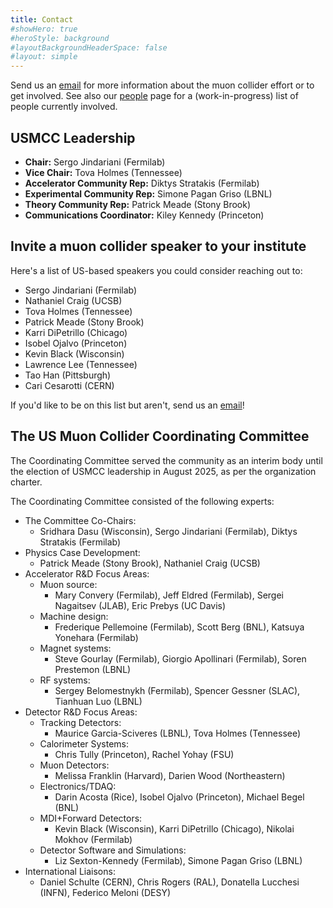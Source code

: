```yaml
---
title: Contact
#showHero: true 
#heroStyle: background
#layoutBackgroundHeaderSpace: false
#layout: simple
---
```


Send us an [email](mailto:usmcc-coord@fnal.gov) for more information about the muon collider effort or to get involved. See also our [people](/people) page for a (work-in-progress) list of people currently involved.



## USMCC Leadership

* **Chair:**               Sergo Jindariani (Fermilab)
* **Vice Chair:**          Tova Holmes (Tennessee)
* **Accelerator Community Rep:**  Diktys Stratakis (Fermilab)
* **Experimental Community Rep:** Simone Pagan Griso (LBNL)
* **Theory Community Rep:**       Patrick Meade (Stony Brook)
* **Communications Coordinator:**       Kiley Kennedy (Princeton)



## Invite a muon collider speaker to your institute
Here's a list of US-based speakers you could consider reaching out to:
* Sergo Jindariani (Fermilab)
* Nathaniel Craig (UCSB)
* Tova Holmes (Tennessee)
* Patrick Meade (Stony Brook)
* Karri DiPetrillo (Chicago)
* Isobel Ojalvo (Princeton)
* Kevin Black (Wisconsin)
* Lawrence Lee (Tennessee)
* Tao Han (Pittsburgh)
* Cari Cesarotti (CERN)

If you'd like to be on this list but aren't, send us an [email](mailto:usmcc-coord@fnal.gov)!




## The US Muon Collider Coordinating Committee 
The Coordinating Committee served the community as an interim body until the election of USMCC leadership in August 2025, as per the organization charter.

The Coordinating Committee consisted of the following experts:

* The Committee Co-Chairs:
  * Sridhara Dasu (Wisconsin), Sergo Jindariani (Fermilab), Diktys Stratakis (Fermilab)
* Physics Case Development: 
  * Patrick Meade (Stony Brook), Nathaniel Craig (UCSB)
* Accelerator R&D Focus Areas:
  * Muon source: 
    * Mary Convery (Fermilab), Jeff Eldred (Fermilab), Sergei Nagaitsev (JLAB), Eric Prebys (UC Davis)
  * Machine design:
    * Frederique Pellemoine (Fermilab), Scott Berg (BNL), Katsuya Yonehara (Fermilab)
  * Magnet systems: 
    * Steve Gourlay (Fermilab), Giorgio Apollinari (Fermilab), Soren Prestemon (LBNL)
  * RF systems:
    * Sergey Belomestnykh (Fermilab), Spencer Gessner (SLAC), Tianhuan Luo (LBNL)
* Detector R&D Focus Areas:
  * Tracking Detectors:
    * Maurice Garcia-Sciveres (LBNL), Tova Holmes (Tennessee)
  * Calorimeter Systems:
    * Chris Tully (Princeton), Rachel Yohay (FSU)
  * Muon Detectors:
    * Melissa Franklin (Harvard), Darien Wood (Northeastern)
  * Electronics/TDAQ:
    * Darin Acosta (Rice), Isobel Ojalvo (Princeton), Michael Begel (BNL)
  * MDI+Forward Detectors: 
    * Kevin Black (Wisconsin), Karri DiPetrillo (Chicago), Nikolai Mokhov (Fermilab)
  * Detector Software and Simulations:  
    * Liz Sexton-Kennedy (Fermilab), Simone Pagan Griso (LBNL)
* International Liaisons: 
  * Daniel Schulte (CERN), Chris Rogers (RAL), Donatella Lucchesi (INFN), Federico Meloni (DESY)
